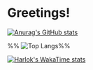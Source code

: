 # Greetings!

[![Anurag's GitHub stats](https://github-readme-stats.vercel.app/api?username=pouyasonej&show_icons=true&theme=synthwave)](https://github.com/pouyasonej/github-readme-stats)

%% ![Top Langs](https://github-readme-stats.vercel.app/api/top-langs/?username=pouyasonej&layout=compact)%% 

[![Harlok's WakaTime stats](https://github-readme-stats.vercel.app/api/wakatime?username=pouyasonej)](https://github.com/pouyasonej/github-readme-stats)
